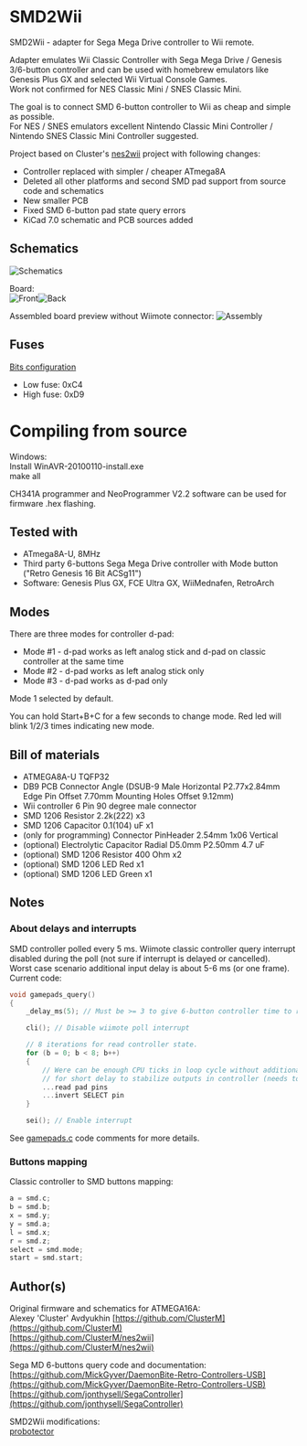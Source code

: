 # SMD2Wii
SMD2Wii - adapter for Sega Mega Drive controller to Wii remote.

Adapter emulates Wii Classic Controller with Sega Mega Drive / Genesis 3/6-button controller and can be used with homebrew emulators like Genesis Plus GX and selected Wii Virtual Console Games.<br>
Work not confirmed for NES Classic Mini / SNES Classic Mini.

The goal is to connect SMD 6-button controller to Wii as cheap and simple as possible.<br>
For NES / SNES emulators excellent Nintendo Classic Mini Controller / Nintendo SNES Classic Mini Controller suggested.

Project based on Cluster's [nes2wii](https://github.com/ClusterM/nes2wii) project with following changes:
* Controller replaced with simpler / cheaper ATmega8A
* Deleted all other platforms and second SMD pad support from source code and schematics
* New smaller PCB
* Fixed SMD 6-button pad state query errors
* KiCad 7.0 schematic and PCB sources added

## Schematics

![Schematics](images/scheme.png)

Board:<br>
![Front](images/pcb-front.png)![Back](images/pcb-back.png)

Assembled board preview without Wiimote connector:
![Assembly](images/assembly.png)

## Fuses 

[Bits configuration](images/fuses.png)

* Low fuse: 0xC4
* High fuse: 0xD9

# Compiling from source
Windows:<br>
Install WinAVR-20100110-install.exe<br>
make all<br>

CH341A programmer and NeoProgrammer V2.2 software can be used for firmware .hex flashing.

## Tested with

* ATmega8A-U, 8MHz
* Third party 6-buttons Sega Mega Drive controller with Mode button ("Retro Genesis 16 Bit ACSg11")
* Software: Genesis Plus GX, FCE Ultra GX, WiiMednafen, RetroArch

## Modes

There are three modes for controller d-pad:
* Mode #1 - d-pad works as left analog stick and d-pad on classic controller at the same time
* Mode #2 - d-pad works as left analog stick only
* Mode #3 - d-pad works as d-pad only

Mode 1 selected by default.

You can hold Start+B+C for a few seconds to change mode. Red led will blink 1/2/3 times indicating new mode.

## Bill of materials
* ATMEGA8A-U TQFP32
* DB9 PCB Connector Angle (DSUB-9 Male Horizontal P2.77x2.84mm Edge Pin Offset 7.70mm Mounting Holes Offset 9.12mm)
* Wii controller 6 Pin 90 degree male connector
* SMD 1206 Resistor 2.2k(222) x3
* SMD 1206 Capacitor 0.1(104) uF x1
* (only for programming) Connector PinHeader 2.54mm 1x06 Vertical
* (optional) Electrolytic Capacitor Radial D5.0mm P2.50mm 4.7 uF
* (optional) SMD 1206 Resistor 400 Ohm x2
* (optional) SMD 1206 LED Red x1
* (optional) SMD 1206 LED Green x1

## Notes


### About delays and interrupts
SMD controller polled every 5 ms. Wiimote classic controller query interrupt disabled during the poll (not sure if interrupt is delayed or cancelled).<br>
Worst case scenario additional input delay is about 5-6 ms (or one frame).<br>
Current code:
```c++
void gamepads_query()
{
	_delay_ms(5); // Must be >= 3 to give 6-button controller time to reset

	cli(); // Disable wiimote poll interrupt

	// 8 iterations for read controller state.
	for (b = 0; b < 8; b++)
	{
		// Were can be enough CPU ticks in loop cycle without additional delay
		// for short delay to stabilize outputs in controller (needs to be tested with different controllers)
		...read pad pins
		...invert SELECT pin
	}

	sei(); // Enable interrupt

```
See [gamepads.c](gamepads.c) code comments for more details.
### Buttons mapping
Classic controller to SMD buttons mapping:
```c++
a = smd.c;
b = smd.b;
x = smd.y;
y = smd.a;
l = smd.x;
r = smd.z;
select = smd.mode;
start = smd.start;
```

## Author(s)

Original firmware and schematics for ATMEGA16A:<br>
Alexey 'Cluster' Avdyukhin [https://github.com/ClusterM](https://github.com/ClusterM)<br>
[https://github.com/ClusterM/nes2wii](https://github.com/ClusterM/nes2wii)

Sega MD 6-buttons query code and documentation:<br>
[https://github.com/MickGyver/DaemonBite-Retro-Controllers-USB](https://github.com/MickGyver/DaemonBite-Retro-Controllers-USB)<br>
[https://github.com/jonthysell/SegaController](https://github.com/jonthysell/SegaController)

SMD2Wii modifications:<br>
[probotector](https://github.com/proboterror)